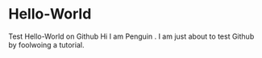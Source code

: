 # Hello-World
Test  Hello-World on Github
Hi I am Penguin . I am just about to test Github by foolwoing a tutorial.
